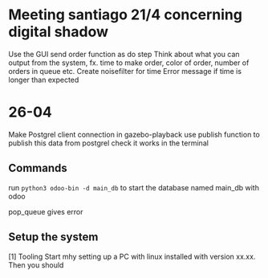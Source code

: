 # Meeting santiago 21/4 concerning digital shadow
Use the GUI send order function as do step
Think about what you can output from the system, fx. time to make order, color of order, number of orders in queue etc.
Create noisefilter for time
Error message if time is longer than expected

# 26-04
Make Postgrel client connection in gazebo-playback
use publish function to publish this data from postgrel
check it works in the terminal



## Commands
run ```python3 odoo-bin -d main_db``` to start the database named main_db with odoo

pop_queue gives error 

## Setup the system
[1] Tooling
Start mhy setting up a PC with linux installed with version xx.xx. Then you should